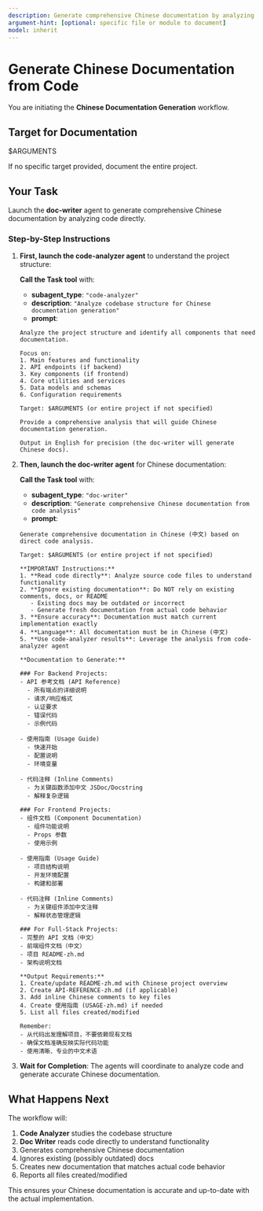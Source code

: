 ```yaml
---
description: Generate comprehensive Chinese documentation by analyzing code directly, ignoring existing comments and docs to ensure accuracy
argument-hint: [optional: specific file or module to document]
model: inherit
---
```


# Generate Chinese Documentation from Code

You are initiating the **Chinese Documentation Generation** workflow.

## Target for Documentation

$ARGUMENTS

If no specific target provided, document the entire project.

## Your Task

Launch the **doc-writer** agent to generate comprehensive Chinese documentation by analyzing code directly.

### Step-by-Step Instructions

1. **First, launch the code-analyzer agent** to understand the project structure:

   **Call the Task tool** with:
   - **subagent_type**: `"code-analyzer"`
   - **description**: `"Analyze codebase structure for Chinese documentation generation"`
   - **prompt**:
   ```
   Analyze the project structure and identify all components that need documentation.

   Focus on:
   1. Main features and functionality
   2. API endpoints (if backend)
   3. Key components (if frontend)
   4. Core utilities and services
   5. Data models and schemas
   6. Configuration requirements

   Target: $ARGUMENTS (or entire project if not specified)

   Provide a comprehensive analysis that will guide Chinese documentation generation.
   
   Output in English for precision (the doc-writer will generate Chinese docs).
   ```

2. **Then, launch the doc-writer agent** for Chinese documentation:

   **Call the Task tool** with:
   - **subagent_type**: `"doc-writer"`
   - **description**: `"Generate comprehensive Chinese documentation from code analysis"`
   - **prompt**:
   ```
   Generate comprehensive documentation in Chinese (中文) based on direct code analysis.

   Target: $ARGUMENTS (or entire project if not specified)

   **IMPORTANT Instructions:**
   1. **Read code directly**: Analyze source code files to understand functionality
   2. **Ignore existing documentation**: Do NOT rely on existing comments, docs, or README
      - Existing docs may be outdated or incorrect
      - Generate fresh documentation from actual code behavior
   3. **Ensure accuracy**: Documentation must match current implementation exactly
   4. **Language**: All documentation must be in Chinese (中文)
   5. **Use code-analyzer results**: Leverage the analysis from code-analyzer agent

   **Documentation to Generate:**

   ### For Backend Projects:
   - API 参考文档 (API Reference)
     - 所有端点的详细说明
     - 请求/响应格式
     - 认证要求
     - 错误代码
     - 示例代码
   
   - 使用指南 (Usage Guide)
     - 快速开始
     - 配置说明
     - 环境变量
   
   - 代码注释 (Inline Comments)
     - 为关键函数添加中文 JSDoc/Docstring
     - 解释复杂逻辑

   ### For Frontend Projects:
   - 组件文档 (Component Documentation)
     - 组件功能说明
     - Props 参数
     - 使用示例
   
   - 使用指南 (Usage Guide)
     - 项目结构说明
     - 开发环境配置
     - 构建和部署
   
   - 代码注释 (Inline Comments)
     - 为关键组件添加中文注释
     - 解释状态管理逻辑

   ### For Full-Stack Projects:
   - 完整的 API 文档（中文）
   - 前端组件文档（中文）
   - 项目 README-zh.md
   - 架构说明文档

   **Output Requirements:**
   1. Create/update README-zh.md with Chinese project overview
   2. Create API-REFERENCE-zh.md (if applicable)
   3. Add inline Chinese comments to key files
   4. Create 使用指南 (USAGE-zh.md) if needed
   5. List all files created/modified

   Remember: 
   - 从代码出发理解项目，不要依赖现有文档
   - 确保文档准确反映实际代码功能
   - 使用清晰、专业的中文术语
   ```

3. **Wait for Completion**: The agents will coordinate to analyze code and generate accurate Chinese documentation.

## What Happens Next

The workflow will:
1. **Code Analyzer** studies the codebase structure
2. **Doc Writer** reads code directly to understand functionality
3. Generates comprehensive Chinese documentation
4. Ignores existing (possibly outdated) docs
5. Creates new documentation that matches actual code behavior
6. Reports all files created/modified

This ensures your Chinese documentation is accurate and up-to-date with the actual implementation.
